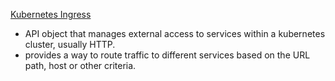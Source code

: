 [Kubernetes Ingress](https://kubernetes.io/docs/concepts/services-networking/ingress/)
- API object that manages external access to services within a kubernetes cluster, usually HTTP.
- provides a way to route traffic to different services based on the URL path, host or other criteria.